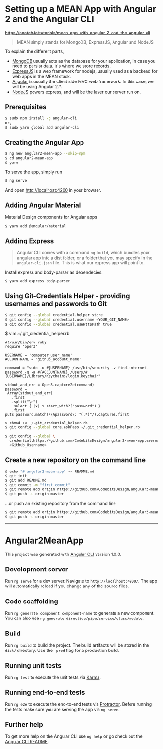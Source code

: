 # Setting up a MEAN App with Angular 2 and the Angular CLI
<https://scotch.io/tutorials/mean-app-with-angular-2-and-the-angular-cli>

> MEAN simply stands for MongoDB, ExpressJS, Angular and NodeJS

To explain the different parts,

- [MongoDB](https://www.mongodb.com/) usually acts as the database for your application, in case you need to persist data. It's where we store records.
- [ExpressJS](http://expressjs.com/) is a web framework for nodejs, usually used as a backend for web apps in the MEAN stack.
- [Angular](https://angular.io/) is usually the client side MVC web framework. In this case, we will be using Angular 2.*.
- [NodeJS](https://nodejs.org/en/) powers express, and will be the layer our server run on.

## Prerequisites
```bash
$ sudo npm install -g angular-cli
or, 
$ sudo yarn global add angular-cli
```

## Creating the Angular App
```bash
$ ng new angular2-mean-app --skip-npm
$ cd angular2-mean-app
$ yarn
```

To serve the app, simply run
```bash
$ ng serve
```
And open <http://localhost:4200> in your browser.

## Adding Angular Material
Material Design components for Angular apps
```bash
$ yarn add @angular/material
```

## Adding Express
> Angular CLI comes with a command `ng build`, which bundles your angular app into a dist folder, or a folder that you may specify in the `angular-cli.json` file. This is what our express app will point to.

Install express and body-parser as dependecies.
```bash
$ yarn add express body-parser
```

## Using Git-Credentials Helper - providing usernames and passwords to Git
```bash
$ git config --global credential.helper store
$ git config --global credential.username <YOUR_GIT_NAME>
$ git config --global credential.useHttpPath true
```

$ vim ~/.git_credential_helper.rb
```
#!/usr/bin/env ruby
require 'open3'

USERNAME = 'computer_user_name'
ACCOUNTNAME = 'github_account_name'

command = "sudo -u #{USERNAME} /usr/bin/security -v find-internet-password -g -a #{ACCOUNTNAME} /Users/#{USERNAME}/Library/Keychains/login.keychain"

stdout_and_err = Open3.capture2e(command)
password =
 Array(stdout_and_err)
   .first
   .split("\n")
   .select { |x| x.start_with?("password") }
   .first
puts password.match(/\Apassword\: "(.*)"/).captures.first

```

```bash
$ chmod +x ~/.git_credential_helper.rb
$ git config --global core.askPass ~/.git_credential_helper.rb

$ git config --global \
  credential.https://github.com/CodebitsDesign/angular2-mean-app.username \
  <Github_Username>
```


## Create a new repository on the command line
```bash
$ echo "# angular2-mean-app" >> README.md
$ git init
$ git add README.md
$ git commit -m "first commit"
$ git remote add origin https://github.com/CodebitsDesign/angular2-mean-app.git
$ git push -u origin master
```

…or push an existing repository from the command line
```bash
$ git remote add origin https://github.com/CodebitsDesign/angular2-mean-app.git
$ git push -u origin master
```


-----------------------------

# Angular2MeanApp

This project was generated with [Angular CLI](https://github.com/angular/angular-cli) version 1.0.0.

## Development server

Run `ng serve` for a dev server. Navigate to `http://localhost:4200/`. The app will automatically reload if you change any of the source files.

## Code scaffolding

Run `ng generate component component-name` to generate a new component. You can also use `ng generate directive/pipe/service/class/module`.

## Build

Run `ng build` to build the project. The build artifacts will be stored in the `dist/` directory. Use the `-prod` flag for a production build.

## Running unit tests

Run `ng test` to execute the unit tests via [Karma](https://karma-runner.github.io).

## Running end-to-end tests

Run `ng e2e` to execute the end-to-end tests via [Protractor](http://www.protractortest.org/).
Before running the tests make sure you are serving the app via `ng serve`.

## Further help

To get more help on the Angular CLI use `ng help` or go check out the [Angular CLI README](https://github.com/angular/angular-cli/blob/master/README.md).

